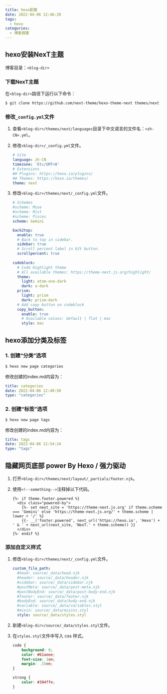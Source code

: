 ```yaml
---
title: hexo配置
date: 2022-04-06 12:46:20
tags:
  - hexo
categories:
  - 博客搭建
---
```


## hexo安装NexT主题

博客目录：`<blog-dir>`

### 下载NexT主题

在`<blog-dir>`路径下运行以下命令：
```bash
$ git clone https://github.com/next-theme/hexo-theme-next themes/next
```

### 修改`_config.yml`文件

1. 查看`<blog-dir>/themes/next/languages`目录下中文语言的文件名：`<zh-CN>.yml`。

2. 修改`<blog-dir>/_config.yml`文件。

    ```yaml
    # Site
    language: zh-CN
    timezone: 'Etc/GMT+8'
    # Extensions
    ## Plugins: https://hexo.io/plugins/
    ## Themes: https://hexo.io/themes/
    theme: next
    ```

3. 修改`<blog-dir>/themes/next/_config.yml`文件。

   ```yaml
   # Schemes
   #scheme: Muse
   #scheme: Mist
   #scheme: Pisces
   scheme: Gemini
   
   back2top:
     enable: true
     # Back to top in sidebar.
     sidebar: true
     # Scroll percent label in b2t button.
     scrollpercent: true
     
   codeblock:
     # Code Highlight theme
     # All available themes: https://theme-next.js.org/highlight/
     theme:
       light: atom-one-dark
       dark: a-dark
     prism:
       light: prism
       dark: prism-dark
     # Add copy button on codeblock
     copy_button:
       enable: true
       # Available values: default | flat | mac
       style: mac
   ```

## hexo添加分类及标签

### 1. 创建“分类”选项

```bash
$ hexo new page categories
```

修改创建的index.md内容为：

```yaml
title: categories
date: 2022-04-06 12:49:50
type: "categories"
```

### 2. 创建“标签”选项

```bash
$ hexo new page tags
```

修改创建的index.md内容为：

```yaml
title: tags
date: 2022-04-06 12:54:24
type: "tags"
```

## 隐藏网页底部 power By Hexo / 强力驱动

1. 打开`<blog-dir>/themes/next/layout/_partials/footer.njk`。

2. 使用`<!--something-->`注释掉以下代码。

   ```jinja2
   {%- if theme.footer.powered %}
     <div class="powered-by">
       {%- set next_site = 'https://theme-next.js.org' if theme.scheme === 'Gemini' else 'https://theme-next.js.org/' + theme.scheme | lower + '/' %}
       {{- __('footer.powered', next_url('https://hexo.io', 'Hexo') + ' & ' + next_url(next_site, 'NexT.' + theme.scheme)) }}
     </div>
   {%- endif %}
   ```


### 添加自定义样式

1. 修改`<blog-dir>/themes/next/_config.yml`文件。

   ```yaml
   custom_file_path:
     #head: source/_data/head.njk
     #header: source/_data/header.njk
     #sidebar: source/_data/sidebar.njk
     #postMeta: source/_data/post-meta.njk
     #postBodyEnd: source/_data/post-body-end.njk
     #footer: source/_data/footer.njk
     #bodyEnd: source/_data/body-end.njk
     #variable: source/_data/variables.styl
     #mixin: source/_data/mixins.styl
     style: source/_data/styles.styl
   ```

2. 新建`<blog-dir>/source/_data/styles.styl`文件。

3. 在`styles.styl`文件中写入 css 样式。

   ```css
   code {
       background: 0;
       color: #61aeee;
       font-size: 1em;
       margin: .15em;
   }
   
   strong {
       color: #304ffe;
   }
   ```
   
   